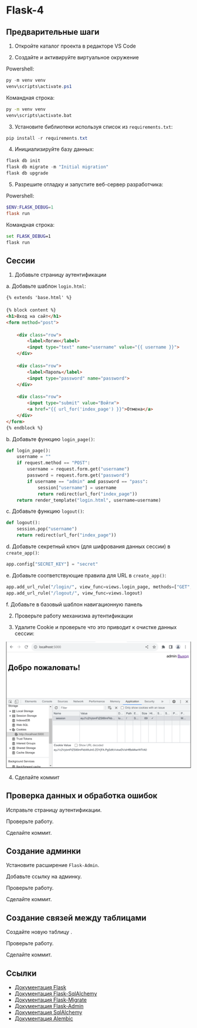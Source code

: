 # Flask-4

## Предварительные шаги

1. Откройте каталог проекта в редакторе VS Code

2. Создайте и активируйте виртуальное окружение 

Powershell:

```powershell
py -m venv venv
venv\scripts\activate.ps1
```

Командная строка:

```cmd
py -m venv venv
venv\scripts\activate.bat
```

3. Установите библиотеки используя список из `requirements.txt`:

```powershell
pip install -r requirements.txt
```

4. Инициализируйте базу данных:

```powershell
flask db init
flask db migrate -m "Initial migration"
flask db upgrade
```

5. Разрешите отладку и запустите веб-сервер разработчика:

Powershell:

```powershell
$ENV:FLASK_DEBUG=1
flask run
```

Командная строка:

```cmd
set FLASK_DEBUG=1
flask run
```

## Сессии

1. Добавьте страницу аутентификации

  a. Добавьте шаблон `login.html`:

```html
{% extends 'base.html' %}

{% block content %}
<h1>Вход на сайт</h1>
<form method="post">

    <div class="row">
        <label>Логин</label>
        <input type="text" name="username" value="{{ username }}">
    </div>

    <div class="row">
        <label>Пароль</label>
        <input type="password" name="password">
    </div>

    <div class="row">
        <input type="submit" value="Войти">
        <a href="{{ url_for('index_page') }}">Отмена</a>
    </div>
</form>
{% endblock %}
```

  b. Добавьте функцию `login_page()`:

```python
def login_page():
    username = ""
    if request.method == "POST":
        username = request.form.get("username")
        password = request.form.get("password")
        if username == "admin" and password == "pass":
            session["username"] = username
            return redirect(url_for("index_page"))
    return render_template("login.html", username=username)
```

  c. Добавьте функцию `logout()`:

```python
def logout():
    session.pop("username")
    return redirect(url_for("index_page"))
```

  d. Добавьте секретный ключ (для шифрования данных сессии) в `create_app()`:

```python
app.config["SECRET_KEY"] = "secret"
```

  e. Добавьте соответствующие правила для URL в `create_app()`:

```python
app.add_url_rule("/login/", view_func=views.login_page, methods=["GET", "POST"])
app.add_url_rule("/logout/", view_func=views.logout)
```

  f. Добавьте в базовый шаблон навигационную панель

2. Проверьте работу механизма аутентификации

3. Удалите Cookie и проверьте что это приводит к очистке данных сессии:

![Очистка Cookie](img/cookie.png)

4. Сделайте коммит

## Проверка данных и обработка ошибок

Исправьте страницу аутентификации.

Проверьте работу.

Сделайте коммит.

## Создание админки

Установите расширение `Flask-Admin`.

Добавьте ссылку на админку.

Проверьте работу.

Сделайте коммит.

## Создание связей между таблицами

Создайте новую таблицу .

Проверьте работу.

Сделайте коммит.

## Ссылки

* [Документация Flask](https://flask.palletsprojects.com/)
* [Документация Flask-SqlAlchemy](https://flask-sqlalchemy.palletsprojects.com/)
* [Документация Flask-Migrate](https://flask.palletsprojects.com/)
* [Документация Flask-Admin](https://flask-admin.readthedocs.io/)
* [Документация SqlAlchemy](https://www.sqlalchemy.org/)
* [Документация Alembic](https://alembic.sqlalchemy.org/)
